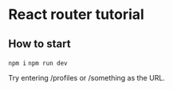 # React router tutorial

## How to start

`npm i`
`npm run dev`

Try entering /profiles or /something as the URL.
